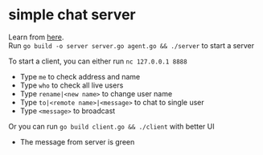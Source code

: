 # simple chat server
Learn from [here](https://bilibili.com/video/BV1gf4y1r79E).    
Run `go build -o server server.go agent.go && ./server` to start a server    

 To start a client, you can either run `nc 127.0.0.1 8888`
- Type `me` to check address and name   
- Type `who` to check all live users   
- Type `rename|<new name>` to change user name   
- Type `to|<remote name>|<message>` to chat to single user    
- Type `<message>` to broadcast      

Or you can run `go build client.go && ./client` with better UI
- The message from server is green 